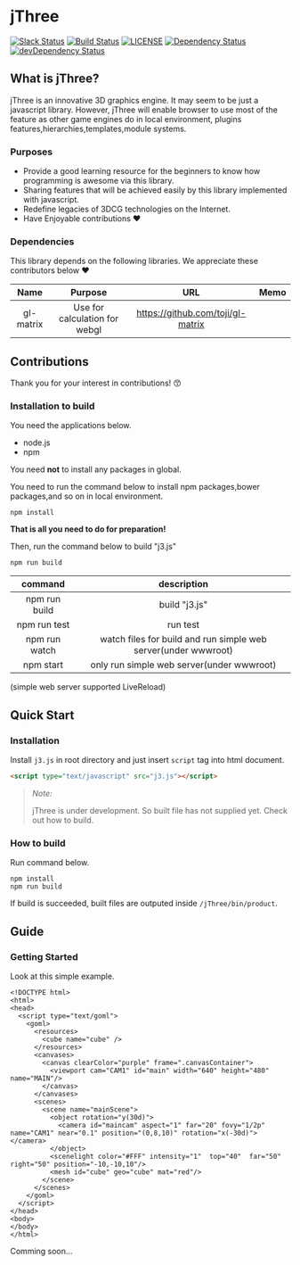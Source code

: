 # jThree
[![Slack Status](https://jthree-slackin.herokuapp.com/badge.svg)](https://jthree-slackin.herokuapp.com/)
[![Build Status](https://travis-ci.org/jThreeJS/jThree.svg?branch=develop)](https://travis-ci.org/jThreeJS/jThree)
[![LICENSE](https://img.shields.io/badge/license-MIT-blue.svg)](https://github.com/jThreeJS/jThree/blob/develop/LICENSE)
[![Dependency Status](https://david-dm.org/jThreeJS/jThree.svg)](https://david-dm.org/jThreeJS/jThree)
[![devDependency Status](https://david-dm.org/jThreeJS/jThree/dev-status.svg)](https://david-dm.org/jThreeJS/jThree#info=devDependencies)
## What is jThree?

jThree is an innovative 3D graphics engine. It may seem to be just a javascript library.
However, jThree will enable browser to use most of the feature as other game engines do in local environment, plugins features,hierarchies,templates,module systems.


### Purposes

* Provide a good learning resource for the beginners to know how programming is awesome via this library.
* Sharing features that will be achieved easily by this library implemented with javascript.
* Redefine legacies of 3DCG technologies on the Internet.
* Have Enjoyable contributions :heart:


### Dependencies

This library depends on the following libraries. We appreciate these contributors below :heart:

|Name|Purpose|URL|Memo|
|:-:|:-:|:-:|:-:|
|gl-matrix|Use for calculation for webgl|https://github.com/toji/gl-matrix||


## Contributions

Thank you for your interest in contributions!   :kissing_smiling_eyes:


### Installation to build

You need the applications below.
* node.js
* npm

You need **not** to install any packages in global.

You need to run the command below to install npm packages,bower packages,and so on in local environment.

```shell
npm install
```

**That is all you need to do for preparation!**

Then, run the command below to build "j3.js"

```shell
npm run build
```

|command|description|
|:-:|:-:|
|npm run build|build "j3.js"|
|npm run test|run test|
|npm run watch|watch files for build and run simple web server(under wwwroot)|
|npm start|only run simple web server(under wwwroot)|

(simple web server supported LiveReload)

## Quick Start

### Installation

Install `j3.js` in root directory and just insert `script` tag into html document.

```html
<script type="text/javascript" src="j3.js"></script>
```

> *Note:*
>
> jThree is under development. So built file has not supplied yet. Check out how to build.


### How to build

Run command below.

```
npm install
npm run build
```

If build is succeeded, built files are outputed inside `/jThree/bin/product`.


## Guide

### Getting Started

Look at this simple example.

```
<!DOCTYPE html>
<html>
<head>
  <script type="text/goml">
    <goml>
      <resources>
        <cube name="cube" />
      </resources>
      <canvases>
        <canvas clearColor="purple" frame=".canvasContainer">
          <viewport cam="CAM1" id="main" width="640" height="480" name="MAIN"/>
        </canvas>
      </canvases>
      <scenes>
        <scene name="mainScene">
          <object rotation="y(30d)">
            <camera id="maincam" aspect="1" far="20" fovy="1/2p" name="CAM1" near="0.1" position="(0,8,10)" rotation="x(-30d)"></camera>
          </object>
          <scenelight color="#FFF" intensity="1"  top="40"  far="50" right="50" position="-10,-10,10"/>
          <mesh id="cube" geo="cube" mat="red"/>
        </scene>
      </scenes>
    </goml>
  </script>
</head>
<body>
</body>
</html>
```

Comming soon...

